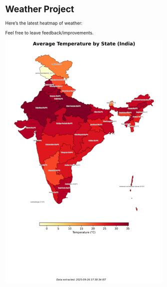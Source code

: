 # Weather Project

Here’s the latest heatmap of weather:

Feel free to leave feedback/improvements.

![India Heatmap](docs/assets/india_heatmap.png?v=D68064)
